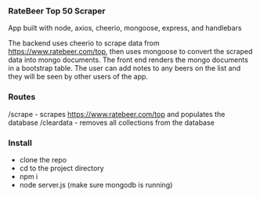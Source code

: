 
### RateBeer Top 50 Scraper

App built with node, axios, cheerio, mongoose, express, and handlebars

The backend uses cheerio to scrape data from https://www.ratebeer.com/top, then uses mongoose to convert the scraped data into mongo documents. The front end renders the mongo documents in a bootstrap table. The user can add notes to any beers on the list and they will be seen by other users of the app. 

### Routes

/scrape - scrapes https://www.ratebeer.com/top and populates the database
/cleardata - removes all collections from the database

### Install

  - clone the repo
  - cd to the project directory
  - npm i
  - node server.js
  (make sure mongodb is running)
  
  
